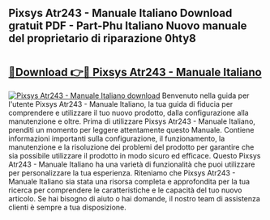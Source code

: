 ## Pixsys Atr243 - Manuale Italiano Download gratuit PDF - Part-Phu Italiano Nuovo manuale del proprietario di riparazione 0hty8

# <h2><a href="http://df9gmrd.blite.top/?on=Pixsys+Atr243+-+Manuale+Italiano">🔗Download 👉🔴 Pixsys Atr243 - Manuale Italiano</a></h2>

[![Pixsys Atr243 - Manuale Italiano download](https://i.imgur.com/lujVjoI.png)](http://df9gmrd.blite.top/?on=Pixsys+Atr243+-+Manuale+Italiano)
Benvenuto nella guida per l'utente Pixsys Atr243 - Manuale Italiano, la tua guida di fiducia per comprendere e utilizzare il tuo nuovo prodotto, dalla configurazione alla manutenzione e oltre. Prima di utilizzare Pixsys Atr243 - Manuale Italiano, prenditi un momento per leggere attentamente questo Manuale. Contiene informazioni importanti sulla configurazione, il funzionamento, la manutenzione e la risoluzione dei problemi del prodotto per garantire che sia possibile utilizzare il prodotto in modo sicuro ed efficace. Questo Pixsys Atr243 - Manuale Italiano ha una varietà di funzionalità che puoi utilizzare per personalizzare la tua esperienza. Riteniamo che Pixsys Atr243 - Manuale Italiano sia stata una risorsa completa e approfondita per la tua ricerca per comprendere le caratteristiche e le capacità del tuo nuovo articolo. Se hai bisogno di aiuto o hai domande, il nostro team di assistenza clienti è sempre a tua disposizione.
